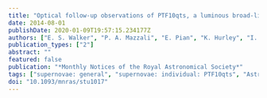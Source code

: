 ```yaml
---
title: "Optical follow-up observations of PTF10qts, a luminous broad-lined Type Ic supernova found by the Palomar Transient Factory"
date: 2014-08-01
publishDate: 2020-01-09T19:57:15.234177Z
authors: ["E. S. Walker", "P. A. Mazzali", "E. Pian", "K. Hurley", "I. Arcavi", "S. B. Cenko", "A. Gal-Yam", "A. Horesh", "M. Kasliwal", "D. Poznanski", "J. M. Silverman", "M. Sullivan", "J. S. Bloom", "A. V. Filippenko", "S. R. Kulkarni", "P. E. Nugent", "E. Ofek", "S. Barthelmy", "W. Boynton", "J. Goldsten", "S. Golenetskii", "M. Ohno", "M. S. Tashiro", "K. Yamaoka", "X. L. -. Zhang"]
publication_types: ["2"]
abstract: ""
featured: false
publication: "*Monthly Notices of the Royal Astronomical Society*"
tags: ["supernovae: general", "supernovae: individual: PTF10qts", "Astrophysics - High Energy Astrophysical Phenomena"]
doi: "10.1093/mnras/stu1017"
---
```


